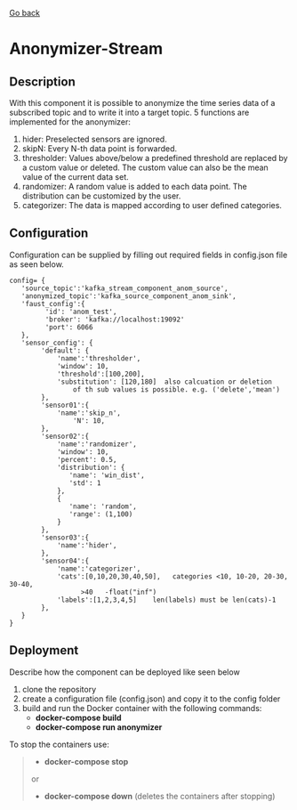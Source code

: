 [Go back](../../README.md)

# Anonymizer-Stream

## Description

With this component it is possible to anonymize the time series data of a
subscribed topic and to write it into a target topic.
5 functions are implemented for the anonymizer:

1. hider: Preselected sensors are ignored.
2. skipN: Every N-th data point is forwarded.
3. thresholder: Values above/below a predefined threshold are replaced by a
   custom value or deleted. The custom value can also be the mean value of the
   current data set.
4. randomizer: A random value is added to each data point. The distribution can
   be customized by the user.
5. categorizer: The data is mapped according to user defined categories.

## Configuration

Configuration can be supplied by filling out required fields in config.json
file as seen below.

```
config= {
   'source_topic':'kafka_stream_component_anom_source',
   'anonymized_topic':'kafka_source_component_anom_sink',
   'faust_config':{
         'id': 'anom_test',
         'broker': 'kafka://localhost:19092'
         'port': 6066
   },
   'sensor_config': {
        'default': {
            'name':'thresholder',
            'window': 10,
            'threshold':[100,200],
            'substitution': [120,180]  also calcuation or deletion
                of th sub values is possible. e.g. ('delete','mean')
        },
        'sensor01':{
            'name':'skip_n',
                'N': 10,
        },
        'sensor02':{
            'name':'randomizer',
            'window': 10,
            'percent': 0.5,
            'distribution': {
               'name': 'win_dist',
               'std': 1
            },
            {
               'name': 'random',
               'range': (1,100)
            }
        },
        'sensor03':{
            'name':'hider',
        },
        'sensor04':{
            'name':'categorizer',
            'cats':[0,10,20,30,40,50],   categories <10, 10-20, 20-30, 30-40,
                  >40   -float("inf")
            'labels':[1,2,3,4,5]    len(labels) must be len(cats)-1
        },
   }
}
```

## Deployment

Describe how the component can be deployed like seen below

1. clone the repository
2. create a configuration file (config.json) and copy it to the config folder
3. build and run the Docker container with the following commands:
    - **docker-compose build**
    - **docker-compose run anonymizer**

To stop the containers use:
> - **docker-compose stop**
>
> or
> - **docker-compose down** (deletes the containers after stopping)
  


